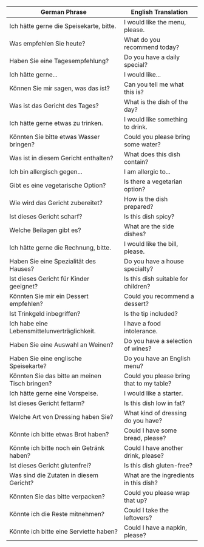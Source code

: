 
| German Phrase                                  | English Translation                      |
| ---------------------------------------------- | ---------------------------------------- |
| Ich hätte gerne die Speisekarte, bitte.        | I would like the menu, please.           |
| Was empfehlen Sie heute?                       | What do you recommend today?             |
| Haben Sie eine Tagesempfehlung?                | Do you have a daily special?             |
| Ich hätte gerne...                             | I would like...                          |
| Können Sie mir sagen, was das ist?             | Can you tell me what this is?            |
| Was ist das Gericht des Tages?                 | What is the dish of the day?             |
| Ich hätte gerne etwas zu trinken.              | I would like something to drink.         |
| Könnten Sie bitte etwas Wasser bringen?        | Could you please bring some water?       |
| Was ist in diesem Gericht enthalten?           | What does this dish contain?             |
| Ich bin allergisch gegen...                    | I am allergic to...                      |
| Gibt es eine vegetarische Option?              | Is there a vegetarian option?            |
| Wie wird das Gericht zubereitet?               | How is the dish prepared?                |
| Ist dieses Gericht scharf?                     | Is this dish spicy?                      |
| Welche Beilagen gibt es?                       | What are the side dishes?                |
| Ich hätte gerne die Rechnung, bitte.           | I would like the bill, please.           |
| Haben Sie eine Spezialität des Hauses?         | Do you have a house specialty?           |
| Ist dieses Gericht für Kinder geeignet?        | Is this dish suitable for children?      |
| Könnten Sie mir ein Dessert empfehlen?         | Could you recommend a dessert?           |
| Ist Trinkgeld inbegriffen?                     | Is the tip included?                     |
| Ich habe eine Lebensmittelunverträglichkeit.   | I have a food intolerance.               |
| Haben Sie eine Auswahl an Weinen?              | Do you have a selection of wines?        |
| Haben Sie eine englische Speisekarte?          | Do you have an English menu?             |
| Könnten Sie das bitte an meinen Tisch bringen? | Could you please bring that to my table? |
| Ich hätte gerne eine Vorspeise.                | I would like a starter.                  |
| Ist dieses Gericht fettarm?                    | Is this dish low in fat?                 |
| Welche Art von Dressing haben Sie?             | What kind of dressing do you have?       |
| Könnte ich bitte etwas Brot haben?             | Could I have some bread, please?         |
| Könnte ich bitte noch ein Getränk haben?       | Could I have another drink, please?      |
| Ist dieses Gericht glutenfrei?                 | Is this dish gluten-free?                |
| Was sind die Zutaten in diesem Gericht?        | What are the ingredients in this dish?   |
| Könnten Sie das bitte verpacken?               | Could you please wrap that up?           |
| Könnte ich die Reste mitnehmen?                | Could I take the leftovers?              |
| Könnte ich bitte eine Serviette haben?         | Could I have a napkin, please?           |